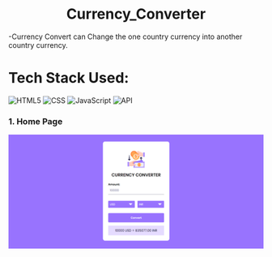 <h1 align="center">
            Currency_Converter
</h1>

 -Currency Convert can Change the one country currency into another country currency.<br>


# Tech Stack Used:

<div align="left">
<img alt="HTML5" src="https://img.shields.io/badge/html5-%23E34F26.svg?style=for-the-badge&logo=html5&logoColor=white"/>
<img alt="CSS" src="https://img.shields.io/badge/css-%23E34F26.svg?style=for-the-badge&logo=css3&logoColor=white"/>
<img alt="JavaScript" src="https://img.shields.io/badge/javascript-%23323330.svg?style=for-the-badge&logo=javascript&logoColor=%23F7DF1E"/>
<img alt="API" src="https://img.shields.io/badge/api-%23323330.svg?style=for-the-badge&logo=api&logoColor=%23F7DF1E"/>
</div>

### 1. Home Page
![image](https://github.com/sauravkumarverma25/currency_converter/blob/main/Screenshot%202024-07-10%20153157.png)

